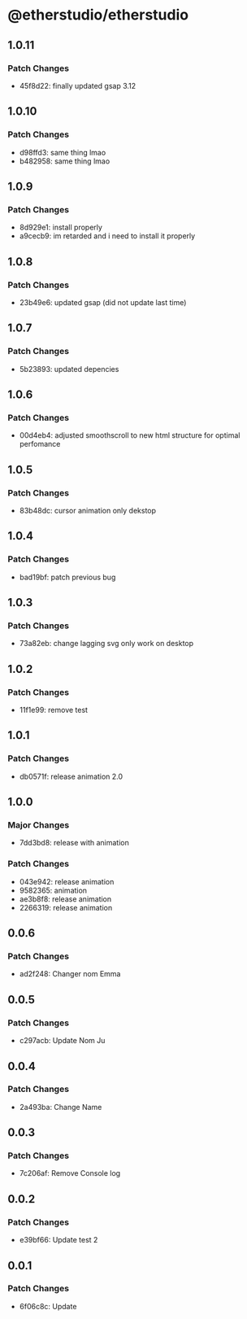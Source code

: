 # @etherstudio/etherstudio

## 1.0.11

### Patch Changes

- 45f8d22: finally updated gsap 3.12

## 1.0.10

### Patch Changes

- d98ffd3: same thing lmao
- b482958: same thing lmao

## 1.0.9

### Patch Changes

- 8d929e1: install properly
- a9cecb9: im retarded and i need to install it properly

## 1.0.8

### Patch Changes

- 23b49e6: updated gsap (did not update last time)

## 1.0.7

### Patch Changes

- 5b23893: updated depencies

## 1.0.6

### Patch Changes

- 00d4eb4: adjusted smoothscroll to new html structure for optimal perfomance

## 1.0.5

### Patch Changes

- 83b48dc: cursor animation only dekstop

## 1.0.4

### Patch Changes

- bad19bf: patch previous bug

## 1.0.3

### Patch Changes

- 73a82eb: change lagging svg only work on desktop

## 1.0.2

### Patch Changes

- 11f1e99: remove test

## 1.0.1

### Patch Changes

- db0571f: release animation 2.0

## 1.0.0

### Major Changes

- 7dd3bd8: release with animation

### Patch Changes

- 043e942: release animation
- 9582365: animation
- ae3b8f8: release animation
- 2266319: release animation

## 0.0.6

### Patch Changes

- ad2f248: Changer nom Emma

## 0.0.5

### Patch Changes

- c297acb: Update Nom Ju

## 0.0.4

### Patch Changes

- 2a493ba: Change Name

## 0.0.3

### Patch Changes

- 7c206af: Remove Console log

## 0.0.2

### Patch Changes

- e39bf66: Update test 2

## 0.0.1

### Patch Changes

- 6f06c8c: Update
